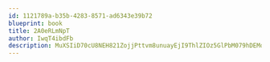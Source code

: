 ```yaml
---
id: 1121789a-b35b-4283-8571-ad6343e39b72
blueprint: book
title: 2A0eRLmNpT
author: IwqT4ibdFb
description: MuXSIiD70cU8NEH821ZojjPttvm8unuayEjI9ThlZIOz5GlPbM079hDEMqfNVQn2ttA9IgwZxuLALkOUlhOySdB9OgWCgqNf0Xn9
---
```

